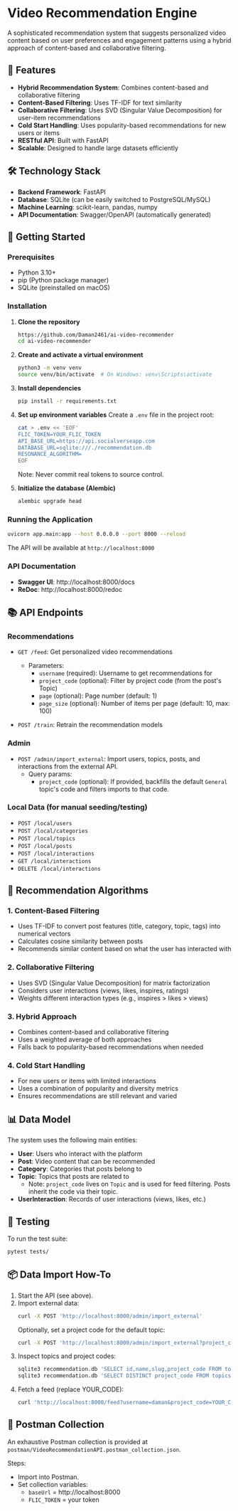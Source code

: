 # Video Recommendation Engine

A sophisticated recommendation system that suggests personalized video content based on user preferences and engagement patterns using a hybrid approach of content-based and collaborative filtering.

## 🚀 Features

- **Hybrid Recommendation System**: Combines content-based and collaborative filtering
- **Content-Based Filtering**: Uses TF-IDF for text similarity
- **Collaborative Filtering**: Uses SVD (Singular Value Decomposition) for user-item recommendations
- **Cold Start Handling**: Uses popularity-based recommendations for new users or items
- **RESTful API**: Built with FastAPI
- **Scalable**: Designed to handle large datasets efficiently

## 🛠️ Technology Stack

- **Backend Framework**: FastAPI
- **Database**: SQLite (can be easily switched to PostgreSQL/MySQL)
- **Machine Learning**: scikit-learn, pandas, numpy
- **API Documentation**: Swagger/OpenAPI (automatically generated)
 

## 🚀 Getting Started

### Prerequisites

- Python 3.10+
- pip (Python package manager)
 - SQLite (preinstalled on macOS)

### Installation

1. **Clone the repository**
   ```bash
   https://github.com/Daman2461/ai-video-recommender
   cd ai-video-recommender
   ```

2. **Create and activate a virtual environment**
   ```bash
   python3 -m venv venv
   source venv/bin/activate  # On Windows: venv\Scripts\activate
   ```

3. **Install dependencies**
   ```bash
   pip install -r requirements.txt
   ```

4. **Set up environment variables**
   Create a `.env` file in the project root:
   ```bash
   cat > .env << 'EOF'
   FLIC_TOKEN=YOUR_FLIC_TOKEN
   API_BASE_URL=https://api.socialverseapp.com
   DATABASE_URL=sqlite:///./recommendation.db
   RESONANCE_ALGORITHM=
   EOF
   ```
   Note: Never commit real tokens to source control.

5. **Initialize the database (Alembic)**
   ```bash
   alembic upgrade head
   ```

### Running the Application

```bash
uvicorn app.main:app --host 0.0.0.0 --port 8000 --reload
```

The API will be available at `http://localhost:8000`

### API Documentation

- **Swagger UI**: http://localhost:8000/docs
- **ReDoc**: http://localhost:8000/redoc

## 📚 API Endpoints

### Recommendations

- `GET /feed`: Get personalized video recommendations
  - Parameters:
    - `username` (required): Username to get recommendations for
    - `project_code` (optional): Filter by project code (from the post's Topic)
    - `page` (optional): Page number (default: 1)
    - `page_size` (optional): Number of items per page (default: 10, max: 100)

- `POST /train`: Retrain the recommendation models

### Admin

- `POST /admin/import_external`: Import users, topics, posts, and interactions from the external API.
  - Query params:
    - `project_code` (optional): If provided, backfills the default `General` topic's code and filters imports to that code.

### Local Data (for manual seeding/testing)

- `POST /local/users`
- `POST /local/categories`
- `POST /local/topics`
- `POST /local/posts`
- `POST /local/interactions`
- `GET /local/interactions`
- `DELETE /local/interactions`

## 🧠 Recommendation Algorithms

### 1. Content-Based Filtering
- Uses TF-IDF to convert post features (title, category, topic, tags) into numerical vectors
- Calculates cosine similarity between posts
- Recommends similar content based on what the user has interacted with

### 2. Collaborative Filtering
- Uses SVD (Singular Value Decomposition) for matrix factorization
- Considers user interactions (views, likes, inspires, ratings)
- Weights different interaction types (e.g., inspires > likes > views)

### 3. Hybrid Approach
- Combines content-based and collaborative filtering
- Uses a weighted average of both approaches
- Falls back to popularity-based recommendations when needed

### 4. Cold Start Handling
- For new users or items with limited interactions
- Uses a combination of popularity and diversity metrics
- Ensures recommendations are still relevant and varied

## 📊 Data Model

The system uses the following main entities:

- **User**: Users who interact with the platform
- **Post**: Video content that can be recommended
- **Category**: Categories that posts belong to
- **Topic**: Topics that posts are related to
  - Note: `project_code` lives on `Topic` and is used for feed filtering. Posts inherit the code via their topic.
- **UserInteraction**: Records of user interactions (views, likes, etc.)

## 🧪 Testing

To run the test suite:

```bash
pytest tests/
```

## 📦 Data Import How-To

1. Start the API (see above).
2. Import external data:
   ```bash
   curl -X POST 'http://localhost:8000/admin/import_external'
   ```
   Optionally, set a project code for the default topic:
   ```bash
   curl -X POST 'http://localhost:8000/admin/import_external?project_code=general'
   ```
3. Inspect topics and project codes:
   ```bash
   sqlite3 recommendation.db 'SELECT id,name,slug,project_code FROM topics ORDER BY id;'
   sqlite3 recommendation.db 'SELECT DISTINCT project_code FROM topics WHERE project_code IS NOT NULL AND project_code != "" ORDER BY project_code;'
   ```
4. Fetch a feed (replace YOUR_CODE):
   ```bash
   curl 'http://localhost:8000/feed?username=daman&project_code=YOUR_CODE&page_size=10'
   ```

## 🧰 Postman Collection

An exhaustive Postman collection is provided at `postman/VideoRecommendationAPI.postman_collection.json`.

Steps:
- Import into Postman.
- Set collection variables:
  - `baseUrl` = http://localhost:8000
  - `FLIC_TOKEN` = your token
 
